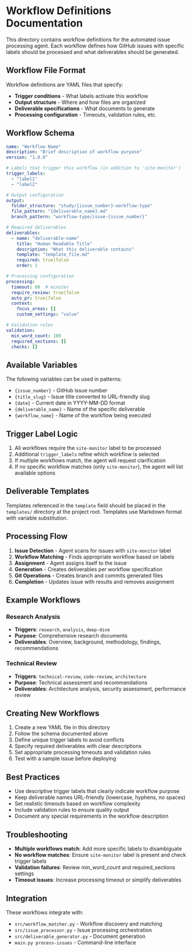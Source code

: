# Workflow Definitions Documentation

This directory contains workflow definitions for the automated issue processing agent. Each workflow defines how GitHub issues with specific labels should be processed and what deliverables should be generated.

## Workflow File Format

Workflow definitions are YAML files that specify:

- **Trigger conditions** - What labels activate this workflow
- **Output structure** - Where and how files are organized
- **Deliverable specifications** - What documents to generate
- **Processing configuration** - Timeouts, validation rules, etc.

## Workflow Schema

```yaml
name: "Workflow Name"
description: "Brief description of workflow purpose"
version: "1.0.0"

# Labels that trigger this workflow (in addition to 'site-monitor')
trigger_labels:
  - "label1"
  - "label2"

# Output configuration
output:
  folder_structure: "study/{issue_number}-workflow-type"
  file_pattern: "{deliverable_name}.md"
  branch_pattern: "workflow-type/issue-{issue_number}"

# Required deliverables
deliverables:
  - name: "deliverable-name"
    title: "Human Readable Title"
    description: "What this deliverable contains"
    template: "template_file.md"
    required: true|false
    order: 1

# Processing configuration
processing:
  timeout: 60  # minutes
  require_review: true|false
  auto_pr: true|false
  context:
    focus_areas: []
    custom_settings: "value"

# Validation rules
validation:
  min_word_count: 100
  required_sections: []
  checks: []
```

## Available Variables

The following variables can be used in patterns:

- `{issue_number}` - GitHub issue number
- `{title_slug}` - Issue title converted to URL-friendly slug
- `{date}` - Current date in YYYY-MM-DD format
- `{deliverable_name}` - Name of the specific deliverable
- `{workflow_name}` - Name of the workflow being executed

## Trigger Label Logic

1. All workflows require the `site-monitor` label to be processed
2. Additional `trigger_labels` refine which workflow is selected
3. If multiple workflows match, the agent will request clarification
4. If no specific workflow matches (only `site-monitor`), the agent will list available options

## Deliverable Templates

Templates referenced in the `template` field should be placed in the `templates/` directory at the project root. Templates use Markdown format with variable substitution.

## Processing Flow

1. **Issue Detection** - Agent scans for issues with `site-monitor` label
2. **Workflow Matching** - Finds appropriate workflow based on labels
3. **Assignment** - Agent assigns itself to the issue
4. **Generation** - Creates deliverables per workflow specification
5. **Git Operations** - Creates branch and commits generated files
6. **Completion** - Updates issue with results and removes assignment

## Example Workflows

### Research Analysis
- **Triggers**: `research`, `analysis`, `deep-dive`
- **Purpose**: Comprehensive research documents
- **Deliverables**: Overview, background, methodology, findings, recommendations

### Technical Review
- **Triggers**: `technical-review`, `code-review`, `architecture`
- **Purpose**: Technical assessment and recommendations
- **Deliverables**: Architecture analysis, security assessment, performance review

## Creating New Workflows

1. Create a new YAML file in this directory
2. Follow the schema documented above
3. Define unique trigger labels to avoid conflicts
4. Specify required deliverables with clear descriptions
5. Set appropriate processing timeouts and validation rules
6. Test with a sample issue before deploying

## Best Practices

- Use descriptive trigger labels that clearly indicate workflow purpose
- Keep deliverable names URL-friendly (lowercase, hyphens, no spaces)
- Set realistic timeouts based on workflow complexity
- Include validation rules to ensure quality output
- Document any special requirements in the workflow description

## Troubleshooting

- **Multiple workflows match**: Add more specific labels to disambiguate
- **No workflow matches**: Ensure `site-monitor` label is present and check trigger labels
- **Validation failures**: Review min_word_count and required_sections settings
- **Timeout issues**: Increase processing timeout or simplify deliverables

## Integration

These workflows integrate with:
- `src/workflow_matcher.py` - Workflow discovery and matching
- `src/issue_processor.py` - Issue processing orchestration
- `src/deliverable_generator.py` - Document generation
- `main.py process-issues` - Command-line interface